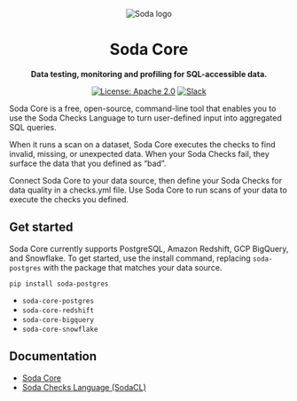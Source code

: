 <p align="center"><img src="https://raw.githubusercontent.com/sodadata/docs/main/assets/images/soda-banner.png" alt="Soda logo" /></p>

<h1 align="center">Soda Core</h1>
<p align="center"><b>Data testing, monitoring and profiling for SQL-accessible data.</b></p>

<p align="center">
  <a href="https://github.com/sodadata/soda-core/blob/main/LICENSE"><img src="https://img.shields.io/badge/license-Apache%202-blue.svg" alt="License: Apache 2.0"></a>
  <a href="https://join.slack.com/t/soda-community/shared_invite/zt-m77gajo1-nXJF7JtbbRht2zwaiLb9pg"><img alt="Slack" src="https://img.shields.io/badge/chat-slack-green.svg"></a>
</p>


Soda Core is a free, open-source, command-line tool that enables you to use the Soda Checks Language to turn user-defined input into aggregated SQL queries. 

When it runs a scan on a dataset, Soda Core executes the checks to find invalid, missing, or unexpected data. When your Soda Checks fail, they surface the data that you defined as “bad”.

Connect Soda Core to your data source, then define your Soda Checks for data quality in a checks.yml file. Use Soda Core to run scans of your data to execute the checks you defined. 

## Get started

Soda Core currently supports PostgreSQL, Amazon Redshift, GCP BigQuery, and Snowflake. To get started, use the install command, replacing `soda-postgres` with the package that matches your data source. 

`pip install soda-postgres`

* `soda-core-postgres`
* `soda-core-redshift`
* `soda-core-bigquery`
* `soda-core-snowflake`



## Documentation

* [Soda Core](https://docs.soda.io/soda-core/overview.html)
* [Soda Checks Language (SodaCL)](https://docs.soda.io/soda-cl/soda-cl-overview.html)

